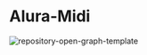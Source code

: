# Alura-Midi

![repository-open-graph-template](https://user-images.githubusercontent.com/120543741/213844588-894d0cc6-85b4-4d5f-b35a-bec8ea9ae32d.png)
